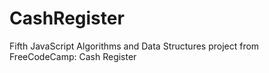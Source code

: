 # CashRegister
Fifth JavaScript Algorithms and Data Structures project from FreeCodeCamp: Cash Register
